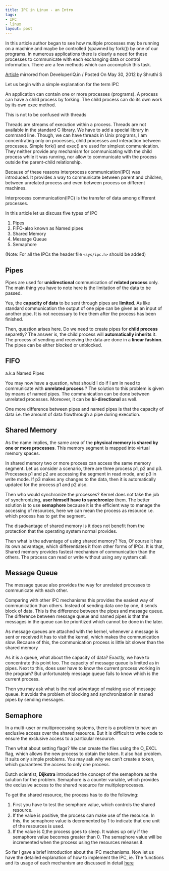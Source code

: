 ```yaml
---
title: IPC in Linux - an Intro
tags:
- IPC
- linux
layout: post
---
```


In this article author began to see how multiple processes may be running on a machine and maybe be controlled (spawned by fork()) by one of our programs. In numerous applications there is clearly a  need for these processes to communicate with each exchanging data or control information. There are a few methods which can accomplish this task.

<div class="label label-yellow"> 
<a href="http://developeriq.in/articles/2012/may/30/interprocess-communicationipc-programs-in-c-in-ubu/">Article</a> mirrored from  DeveloperIQ.in / Posted On May 30, 2012 by Shruthi S
</div>

Let us begin with a simple explanation for the term IPC

An application can contain one or more processes (programs). A process can have a child process by forking. The child process can do its own work by its own exec method.

This is not to be confused with threads

Threads are streams of execution within a process. Threads are not available in the standard C library. We have to add a special library in command line. Though, we can have threads in Unix programs, I am concentrating only on processes, child processes and interaction between processes. Simple fork() and exec() are used for simplest communication. They neither provide any mechanism for communicating with the child process while it was running, nor allow to communicate with the process outside the parent-child relationship.

Because of these reasons interprocess communication(IPC) was introduced. It provides a way to communicate between parent and children, between unrelated process and even between process on different machines.

Interprocess communication(IPC) is the transfer of data among different processes.

In this article let us discuss five types of IPC

1. Pipes
2. FIFO-also known as Named pipes
3. Shared Memory
4. Message Queue
5. Semaphore

(Note: For all the IPCs the header file `<sys/ipc.h>` should be added)
## Pipes
Pipes are used for **unidirectional** communication of **related process** only. The main thing you have to note here is the limitation of the data to be passed.

Yes, the **capacity of data** to be sent through pipes are **limited**. As like standard communication the output of one pipe can be given as an input of another pipe. It is not necessary to free them after the process has been finished.

Then, question arises here. Do we need to create pipes for **child process** separetly? The answer is, the child process will **automatically inherits** it. The process of sending and receiving the data are done in a **linear fashion**. The pipes can be either blocked or unblocked.
## FIFO
a.k.a Named Pipes

You may now have a question, what should I do if I am in need to communicate with **unrelated process** ? The solution to this problem is given by means of named pipes. The communication can be done between unrelated processes. Moreover, it can be **bi-directional** as well. 

One more difference between pipes and named pipes is that the capacity of data i.e. the amount of data flowthrough a pipe during execution.
## Shared Memory
As the name implies, the same area of the **physical memory is shared by one or more processes**. This memory segment is mapped into virtual memory spaces.

In shared memory two or more process can access the same memory segment. Let us consider a scenario, there are three process p1, p2 and p3. Processes p1 and p2 are accessing the segment in read mode, and p3 in write mode. If p3 makes any changes to the data, then it is automatically updated for the process p1 and p2 also.

Then who would synchronize the processes? Kernel does not take the job of synchronizing, **user himself have to synchronize** them. The better solution is to use **semaphore** because it is the efficient way to manage the accessing of resources, here we can mean the process as resource i.e. which process has to get the segment.

The disadvantage of shared memory is it does not benefit from the protection that the operating system normal provides. 

Then what is the advantage of using shared memory? Yes, Of course it has its own advantage, which differentiates it from other forms of IPCs. It is that, Shared memory provides fastest mechanism of communication than the others. The process can read or write without using any system call.
## Message Queue
The message queue also provides the way for unrelated processes to communicate with each other.

Comparing with other IPC mechanisms this provides the easiest way of communication than others. Instead of sending data one by one, it sends block of data. This is the difference between the pipes and message queue. The difference between message queue and named pipes is that the messages in the queue can be prioritized which cannot be done in the later.

As message queues are attached with the kernel, whenever a message is sent or received it has to visit the kernel, which makes the communication slow. Because of this, the communication process is little bit slower than the shared memory

As it is a queue, what about the capacity of data? Exactly, we have to concentrate this point too. The capacity of message queue is limited as in pipes. Next to this, does user have to know the current process working in the program? But unfortunately message queue fails to know which is the current process.

Then you may ask what is the real advantage of making use of message queue. It avoids the problem of blocking and synchronization in named pipes by sending messages.
## Semaphore
In a multi-user or multiprocessing systems, there is a problem to have an exclusive access over the shared resource. But it is difficult to write code to ensure the exclusive access to a particular resource.

Then what about setting flags? We can create the files using the O_EXCL flag, which allows the new process to obtain the token. It also had problem. It suits only simple problems. You may ask why we can’t create a token, which guarantees the access to only one process.

Dutch scientist, **Dijkstra** introduced the concept of the semaphore as the solution for the problem. Semaphore is a counter variable, which provides the exclusive access to the shared resource for multipleprocesses.

To get the shared resource, the process has to do the following:

1. First you have to test the semphore value, which controls the shared resource.
2. If the value is positive, the process can make use of the resource. In this, the semaphore value is decremented by 1 to indicate that one unit of the resources is used.
3. If the value is 0,the process goes to sleep. It wakes up only if the semaphore value becomes greater than 0. The semaphore value will be incremented when the process using the resources releases it.

So far I gave a brief introduction about the IPC mechanisms. Now let us have the detailed explanation of how to implement the IPC, ie. The functions and its usage of each mechanism are discussed in detail [here](http://envyen.com/docs/posts/2012-05-30-ipc-in-linux-in-detail/)
